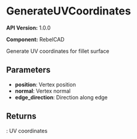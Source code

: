# GenerateUVCoordinates

**API Version:** 1.0.0

**Component:** RebelCAD

Generate UV coordinates for fillet surface

## Parameters

- **position**: Vertex position
- **normal**: Vertex normal
- **edge_direction**: Direction along edge

## Returns

: UV coordinates


